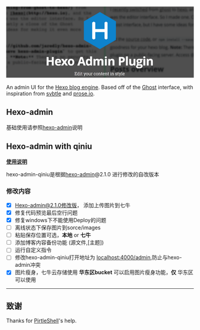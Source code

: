 ![logo](docs/logo.png?raw=true)

An admin UI for the [Hexo blog engine](http://hexo.io). Based off of the [Ghost](http://ghost.org) interface, with inspiration from [svbtle](http://svbtle.com) and [prose.io](http://prose.io).

## Hexo-admin

基础使用请参照[hexo-admin](https://github.com/jaredly/hexo-admin)说明

## Hexo-admin with qiniu

[**使用说明**](https://xbotao.github.io/hexo-admin-qiniu/) 

hexo-admin-qiniu是根据[hexo-admin](https://github.com/jaredly/hexo-admin)@2.1.0 进行修改的自改版本

### 修改内容
  - [x] Hexo-admin@2.1.0修改版， 添加上传图片到七牛
  - [x] 修复代码预览最后空行问题
  - [x] 修复windows下不能使用Deploy的问题
  - [ ] 离线状态下保存图片到sorce/images
  - [ ] 粘贴保存位置可选，**本地** or **七牛**
  - [ ] 添加博客内容备份功能 (源文件,[主题])
  - [ ] 运行自定义指令
  - [ ] 修改hexo-admin-qiniu打开地址为 [localhost:4000/admin](http://localhost:4000/admin),防止与hexo-admin冲突
  - [x] 图片瘦身，七牛云存储使用 **华东区bucket** 可以启用图片瘦身功能，**仅** 华东区可以使用

---
## 致谢

Thanks for [PirtleShell](https://github.com/PirtleShell)'s help.



